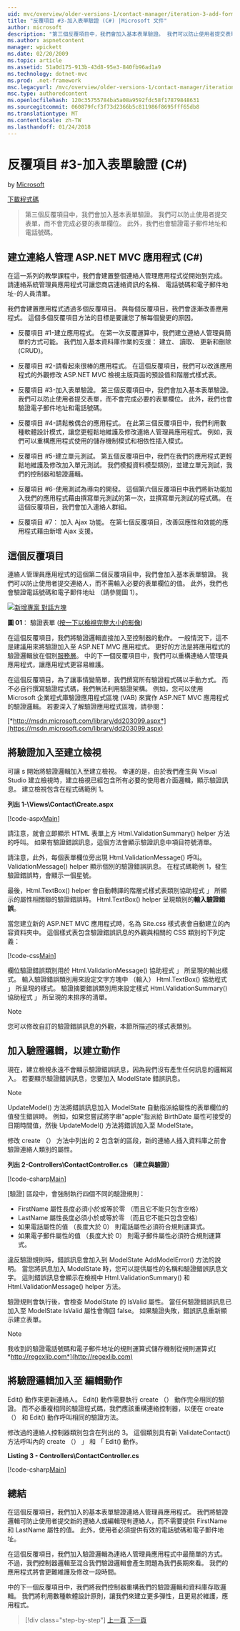```yaml
---
uid: mvc/overview/older-versions-1/contact-manager/iteration-3-add-form-validation-cs
title: "反覆項目 #3-加入表單驗證 (C#) |Microsoft 文件"
author: microsoft
description: "第三個反覆項目中，我們會加入基本表單驗證。 我們可以防止使用者提交表單，而不會完成必要的表單欄位。 我們也會驗證 emai..."
ms.author: aspnetcontent
manager: wpickett
ms.date: 02/20/2009
ms.topic: article
ms.assetid: 51a0d175-913b-43d8-95e3-840fb96ad1a9
ms.technology: dotnet-mvc
ms.prod: .net-framework
msc.legacyurl: /mvc/overview/older-versions-1/contact-manager/iteration-3-add-form-validation-cs
msc.type: authoredcontent
ms.openlocfilehash: 120c35755784ba5a08a9592fdc58f17879848631
ms.sourcegitcommit: 060879fcf3f73d2366b5c811986f8695fff65db8
ms.translationtype: MT
ms.contentlocale: zh-TW
ms.lasthandoff: 01/24/2018
---
```

<a name="iteration-3--add-form-validation-c"></a>反覆項目 #3-加入表單驗證 (C#)
====================
by [Microsoft](https://github.com/microsoft)

[下載程式碼](iteration-3-add-form-validation-cs/_static/contactmanager_3_cs1.zip)

> 第三個反覆項目中，我們會加入基本表單驗證。 我們可以防止使用者提交表單，而不會完成必要的表單欄位。 此外，我們也會驗證電子郵件地址和電話號碼。


## <a name="building-a-contact-management-aspnet-mvc-application-c"></a>建立連絡人管理 ASP.NET MVC 應用程式 (C#)
  

在這一系列的教學課程中，我們會建置整個連絡人管理應用程式從開始到完成。 請連絡系統管理員應用程式可讓您商店連絡資訊的名稱、 電話號碼和電子郵件地址-的人員清單。

我們會建置應用程式透過多個反覆項目。 與每個反覆項目，我們會逐漸改善應用程式。 這個多個反覆項目方法的目標是要讓您了解每個變更的原因。

- 反覆項目 #1-建立應用程式。 在第一次反覆運算中，我們建立連絡人管理員簡單的方式可能。 我們加入基本資料庫作業的支援： 建立、 讀取、 更新和刪除 (CRUD)。

- 反覆項目 #2-請看起來很棒的應用程式。 在這個反覆項目，我們可以改進應用程式的外觀修改 ASP.NET MVC 檢視主版頁面的預設值和階層式樣式表。

- 反覆項目 #3-加入表單驗證。 第三個反覆項目中，我們會加入基本表單驗證。 我們可以防止使用者提交表單，而不會完成必要的表單欄位。 此外，我們也會驗證電子郵件地址和電話號碼。

- 反覆項目 #4-請鬆散偶合的應用程式。 在此第三個反覆項目中，我們利用數種軟體設計模式，讓您更輕鬆地維護及修改連絡人管理員應用程式。 例如，我們可以重構應用程式使用的儲存機制模式和相依性插入模式。

- 反覆項目 #5-建立單元測試。 第五個反覆項目中，我們在我們的應用程式更輕鬆地維護及修改加入單元測試。 我們模擬資料模型類別，並建立單元測試，我們的控制器和驗證邏輯。

- 反覆項目 #6-使用測試為導向的開發。 這個第六個反覆項目中我們將新功能加入我們的應用程式藉由撰寫單元測試的第一次，並撰寫單元測試的程式碼。 在這個反覆項目，我們會加入連絡人群組。

- 反覆項目 #7： 加入 Ajax 功能。 在第七個反覆項目，改善回應性和效能的應用程式藉由新增 Ajax 支援。


## <a name="this-iteration"></a>這個反覆項目

連絡人管理員應用程式的這個第二個反覆項目中，我們會加入基本表單驗證。 我們可以防止使用者提交連絡人，而不需輸入必要的表單欄位的值。 此外，我們也會驗證電話號碼和電子郵件地址 （請參閱圖 1）。


[![新增專案 對話方塊](iteration-3-add-form-validation-cs/_static/image1.jpg)](iteration-3-add-form-validation-cs/_static/image1.png)

**圖 01**： 驗證表單 ([按一下以檢視完整大小的影像](iteration-3-add-form-validation-cs/_static/image2.png))


在這個反覆項目，我們將驗證邏輯直接加入至控制器的動作。 一般情況下，這不是建議用來將驗證加入至 ASP.NET MVC 應用程式。 更好的方法是將應用程式的驗證邏輯放在個別[服務層](http://martinfowler.com/eaaCatalog/serviceLayer.html)。 中的下一個反覆項目中，我們可以重構連絡人管理員應用程式，讓應用程式更容易維護。

在這個反覆項目，為了讓事情變簡單，我們撰寫所有驗證程式碼以手動方式。 而不必自行撰寫驗證程式碼，我們無法利用驗證架構。 例如，您可以使用 Microsoft 企業程式庫驗證應用程式區塊 (VAB) 來實作 ASP.NET MVC 應用程式的驗證邏輯。 若要深入了解驗證應用程式區塊，請參閱：

[*http://msdn.microsoft.com/library/dd203099.aspx*](https://msdn.microsoft.com/library/dd203099.aspx)

## <a name="adding-validation-to-the-create-view"></a>將驗證加入至建立檢視

可讓 s 開始將驗證邏輯加入至建立檢視。 幸運的是，由於我們產生與 Visual Studio 建立檢視時，建立檢視已經包含所有必要的使用者介面邏輯，顯示驗證訊息。 建立檢視包含在程式碼範例 1。

**列出 1-\Views\Contact\Create.aspx**

[!code-aspx[Main](iteration-3-add-form-validation-cs/samples/sample1.aspx)]

請注意，就會立即顯示 HTML 表單上方 Html.ValidationSummary() helper 方法的呼叫。 如果有驗證錯誤訊息，這個方法會顯示驗證訊息中項目符號清單。

請注意，此外，每個表單欄位旁出現 Html.ValidationMessage() 呼叫。 ValidationMessage() helper 顯示個別的驗證錯誤訊息。 在程式碼範例 1，發生驗證錯誤時，會顯示一個星號。

最後，Html.TextBox() helper 會自動轉譯的階層式樣式表類別協助程式 」 所顯示的屬性相關聯的驗證錯誤時。 Html.TextBox() helper 呈現類別的**輸入驗證錯誤**。

當您建立新的 ASP.NET MVC 應用程式時，名為 Site.css 樣式表會自動建立的內容資料夾中。 這個樣式表包含驗證錯誤訊息的外觀與相關的 CSS 類別的下列定義：

[!code-css[Main](iteration-3-add-form-validation-cs/samples/sample2.css)]

欄位驗證錯誤類別用於 Html.ValidationMessage() 協助程式 」 所呈現的輸出樣式。 輸入驗證錯誤類別用來設定文字方塊中 （輸入） Html.TextBox() 協助程式 」 所呈現的樣式。 驗證摘要錯誤類別用來設定樣式 Html.ValidationSummary() 協助程式 」 所呈現的未排序的清單。

> [!NOTE] 
> 
> 您可以修改自訂的驗證錯誤訊息的外觀，本節所描述的樣式表類別。


## <a name="adding-validation-logic-to-the-create-action"></a>加入驗證邏輯，以建立動作

現在，建立檢視永遠不會顯示驗證錯誤訊息，因為我們沒有產生任何訊息的邏輯寫入。 若要顯示驗證錯誤訊息，您要加入 ModelState 錯誤訊息。

> [!NOTE] 
> 
> UpdateModel() 方法將錯誤訊息加入 ModelState 自動指派給屬性的表單欄位的值發生錯誤時。 例如，如果您嘗試將字串"apple"指派給 BirthDate 屬性可接受的日期時間值，然後 UpdateModel() 方法將錯誤加入至 ModelState。


修改 create （） 方法中列出的 2 包含新的區段，新的連絡人插入資料庫之前會驗證連絡人類別的屬性。

**列出 2-Controllers\ContactController.cs （建立與驗證）**

[!code-csharp[Main](iteration-3-add-form-validation-cs/samples/sample3.cs)]

[驗證] 區段中，會強制執行四個不同的驗證規則：

- FirstName 屬性長度必須小於或等於零 （而且它不能只包含空格）
- LastName 屬性長度必須小於或等於零 （而且它不能只包含空格）
- 如果電話屬性的值 （長度大於 0） 則電話屬性必須符合規則運算式。
- 如果電子郵件屬性的值 （長度大於 0） 則電子郵件屬性必須符合規則運算式。

違反驗證規則時，錯誤訊息會加入到 ModelState AddModelError() 方法的說明。 當您將訊息加入 ModelState 時，您可以提供屬性的名稱和驗證錯誤訊息文字。 這則錯誤訊息會顯示在檢視中 Html.ValidationSummary() 和 Html.ValidationMessage() helper 方法。

驗證規則會執行後，會檢查 ModelState 的 IsValid 屬性。 當任何驗證錯誤訊息已加入至 ModelState IsValid 屬性會傳回 false。 如果驗證失敗，錯誤訊息重新顯示建立表單。

> [!NOTE] 
> 
> 我收到的驗證電話號碼和電子郵件地址的規則運算式儲存機制從規則運算式[ *http://regexlib.com*](http://regexlib.com)


## <a name="adding-validation-logic-to-the-edit-action"></a>將驗證邏輯加入至 編輯動作

Edit() 動作來更新連絡人。 Edit() 動作需要執行 create （） 動作完全相同的驗證。 而不必重複相同的驗證程式碼，我們應該重構連絡控制器，以便在 create （） 和 Edit() 動作呼叫相同的驗證方法。

修改過的連絡人控制器類別包含在列出的 3。 這個類別具有新 ValidateContact() 方法呼叫內的 create （） 」 和 「 Edit() 動作。

**Listing 3 - Controllers\ContactController.cs**

[!code-csharp[Main](iteration-3-add-form-validation-cs/samples/sample4.cs)]

## <a name="summary"></a>總結

在這個反覆項目，我們加入的基本表單驗證連絡人管理員應用程式。 我們將驗證邏輯可防止使用者提交新的連絡人或編輯現有連絡人，而不需要提供 FirstName 和 LastName 屬性的值。 此外，使用者必須提供有效的電話號碼和電子郵件地址。

在這個反覆項目，我們加入驗證邏輯為連絡人管理員應用程式中最簡單的方式。 不過，我們控制器邏輯至混合我們驗證邏輯會產生問題為我們長期來看。 我們的應用程式將會更難維護及修改一段時間。

中的下一個反覆項目中，我們將我們控制器重構我們的驗證邏輯和資料庫存取邏輯。 我們將利用數種軟體設計原則，讓我們來建立更多彈性，且更易於維護，應用程式。

>[!div class="step-by-step"]
[上一頁](iteration-2-make-the-application-look-nice-cs.md)
[下一頁](iteration-4-make-the-application-loosely-coupled-cs.md)

